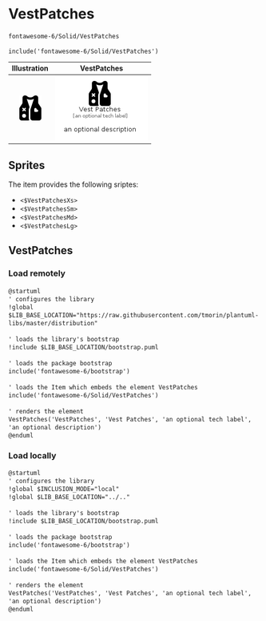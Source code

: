 # VestPatches


```text
fontawesome-6/Solid/VestPatches
```

```text
include('fontawesome-6/Solid/VestPatches')
```



| Illustration | VestPatches |
| :---: | :---: |
| ![illustration for Illustration](../../fontawesome-6/Solid/VestPatches.png) | ![illustration for VestPatches](../../fontawesome-6/Solid/VestPatches.Local.png) |



## Sprites
The item provides the following sriptes:

- `<$VestPatchesXs>`
- `<$VestPatchesSm>`
- `<$VestPatchesMd>`
- `<$VestPatchesLg>`





## VestPatches

### Load remotely
```plantuml
@startuml
' configures the library
!global $LIB_BASE_LOCATION="https://raw.githubusercontent.com/tmorin/plantuml-libs/master/distribution"

' loads the library's bootstrap
!include $LIB_BASE_LOCATION/bootstrap.puml

' loads the package bootstrap
include('fontawesome-6/bootstrap')

' loads the Item which embeds the element VestPatches
include('fontawesome-6/Solid/VestPatches')

' renders the element
VestPatches('VestPatches', 'Vest Patches', 'an optional tech label', 'an optional description')
@enduml
```

### Load locally
```plantuml
@startuml
' configures the library
!global $INCLUSION_MODE="local"
!global $LIB_BASE_LOCATION="../.."

' loads the library's bootstrap
!include $LIB_BASE_LOCATION/bootstrap.puml

' loads the package bootstrap
include('fontawesome-6/bootstrap')

' loads the Item which embeds the element VestPatches
include('fontawesome-6/Solid/VestPatches')

' renders the element
VestPatches('VestPatches', 'Vest Patches', 'an optional tech label', 'an optional description')
@enduml
```

